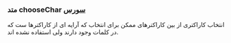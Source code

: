 <h3>
 متد chooseChar
<a class="ext-link" href="classes_Tetris_Gameplay.js.html#line24" target="_blank">سورس</a>
</h3>
انتخاب کاراکتری از بین کاراکترهای ممکن برای انتخاب که آرایه ای از کاراکترها ست که در کلمات وجود دارند ولی استفاده نشده اند.
